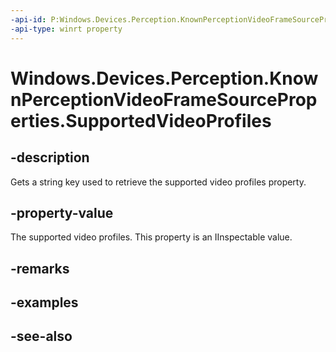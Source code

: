 ```yaml
---
-api-id: P:Windows.Devices.Perception.KnownPerceptionVideoFrameSourceProperties.SupportedVideoProfiles
-api-type: winrt property
---
```


<!-- Property syntax
public string SupportedVideoProfiles { get; }
-->

# Windows.Devices.Perception.KnownPerceptionVideoFrameSourceProperties.SupportedVideoProfiles

## -description
Gets a string key used to retrieve the supported video profiles property.

## -property-value
The supported video profiles. This property is an IInspectable value.

## -remarks

## -examples

## -see-also

